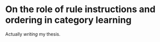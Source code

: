 # On the role of rule instructions and ordering in category learning

Actually _writing_ my thesis. 
